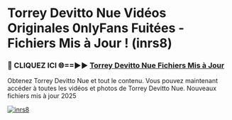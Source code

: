 # Torrey Devitto Nue Vidéos Originales 0nlyFans Fuitées - Fichiers Mis à Jour ! (inrs8)

<h3>🔴 CLIQUEZ ICI 🌐==►► <a href="https://tinyurl.com/2pmr4ezf" rel="nofollow">Torrey Devitto Nue Fichiers Mis à Jour</a></h3>

Obtenez Torrey Devitto Nue et tout le contenu. Vous pouvez maintenant accéder à toutes les vidéos et photos de Torrey Devitto Nue. Nouveaux fichiers mis à jour 2025

[![inrs8](https://i.imgur.com/6SNvagu.gif)](https://tinyurl.com/2pmr4ezf)

